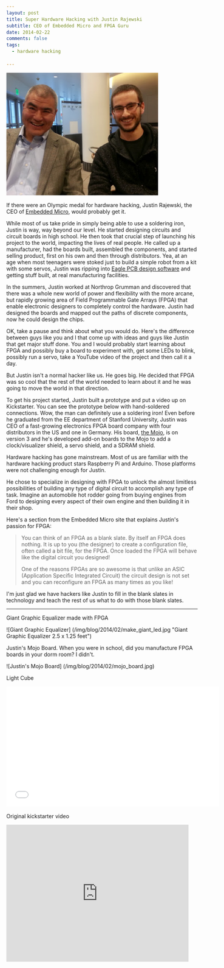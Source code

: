 ```yaml
---
layout: post
title: Super Hardware Hacking with Justin Rajewski 
subtitle: CEO of Embedded Micro and FPGA Guru
date: 2014-02-22
comments: false
tags: 
  - hardware hacking

---
```


![Justin and Craig](/img/blog/2014/02/justin.jpg "Justin Rajewski, hardware super hacker")

If there were an Olympic medal for hardware hacking, Justin Rajewski, 
the CEO of 
<a href="http://embeddedmicro.com/">Embedded Micro</a>, would probably get it.  

While most of us take pride in simply being able to use a 
soldering iron, Justin is way, way beyond our level.  He
started designing circuits and circuit boards in
high school.  He then took that crucial step of launching his
project to the world, impacting the lives of real people.  He called 
up a manufacturer, had the boards built, assembled the 
components, and started selling product, first
on his own and then through distributors.  Yea, at an age when most teenagers
were stoked just to build a simple robot from a kit with some servos, 
Justin was ripping into 
<a href="http://www.cadsoftusa.com/eagle-pcb-design-software/product-overview/">Eagle PCB design software</a> 
and getting stuff built, at
real manufacturing facilities.

In the summers, Justin worked at Northrop Grumman and discovered
that there was a whole new world of power and flexibility
with the more arcane, but rapidly growing
area of Field Programmable Gate Arrays (FPGA) that enable electronic
designers to completely control the hardware.  Justin had designed
the boards and mapped out the paths of discrete components,
now he could design the chips.

OK, take a pause and think about what you would do. Here's the difference between guys like you and I
that come up with ideas and guys like Justin that get major
stuff done.  You and I would probably start learning about
FPGA and possibly buy a board to experiment with, get some LEDs
to blink, possibly run a servo, take a YouTube video of the project
 and then call it a day.  

But Justin isn't a normal hacker like us.  He goes big. He decided
that FPGA was so cool that the rest of the world needed to learn
about it and he was going to move the world in that direction.

To get his project started, Justin built a prototype and put a video up on Kickstarter.  You can see the prototype below with hand-soldered connections.  Wow, the man can definitely use a soldering iron!
Even before he graduated from the EE department of Stanford University,
Justin was CEO of a fast-growing electronics FPGA board company with four
distributors in the US and one in Germany.  His board, 
<a href="http://embeddedmicro.com/development-boards/mojo-v3.html">the Mojo</a>, is on version
3 and he's developed add-on boards to the Mojo to add a clock/visualizer shield, a servo shield, and a SDRAM shield. 

Hardware hacking has gone mainstream.  Most of us are familiar with 
the hardware hacking product stars Raspberry Pi and Arduino. 
Those platforms
were not challenging enough for Justin.  

He chose to specialize in designing
with FPGA to unlock the almost limitless possibilities of building
any type of digital circuit to accomplish any type of task. Imagine an automobile hot rodder going from buying engines from Ford
to designing every aspect of their own engine and then building 
it in their shop.

Here's a section from the Embedded Micro site that explains Justin's passion for FPGA:

<blockquote>
<p>
You can think of an FPGA as a blank slate. By itself an FPGA does nothing. It is up to you (the designer) to create a configuration file, often called a bit file, for the FPGA. Once loaded the FPGA will behave like the digital circuit you designed!
</p>
<pr>
One of the reasons FPGAs are so awesome is that unlike an ASIC (Application Specific Integrated Circuit) the circuit design is not set and you can reconfigure an FPGA as many times as you like!
</p>
</blockquote>

I'm just glad we have hackers like Justin to fill in the blank slates in technology and teach the rest of us what to do with those blank slates.

<hr>

Giant Graphic Equalizer made with FPGA

![Giant Graphic Equalizer] (/img/blog/2014/02/make_giant_led.jpg "Giant Graphic Equalizer 2.5 x 1.25 feet")

Justin's Mojo Board.  When you were in school, did you manufacture FPGA boards in your dorm room?  I didn't.

![Justin's Mojo Board] (/img/blog/2014/02/mojo_board.jpg)

Light Cube

<iframe width="560" height="315" src="//www.youtube.com/embed/F0Nq_V9VGqc" frameborder="0" allowfullscreen></iframe>

Original kickstarter video

<iframe width="480" height="360" src="https://www.kickstarter.com/projects/1106670630/mojo-digital-design-for-the-hobbyist/widget/video.html" frameborder="0" scrolling="no"> </iframe>



 